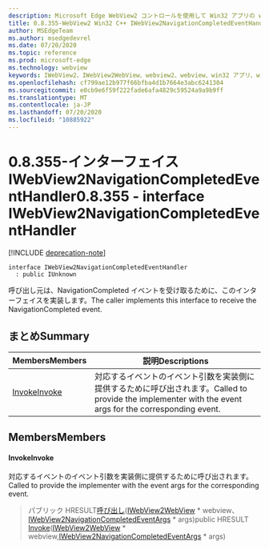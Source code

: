 ```yaml
---
description: Microsoft Edge WebView2 コントロールを使用して Win32 アプリの web コンテンツをホストする
title: 0.8.355-WebView2 Win32 C++ IWebView2NavigationCompletedEventHandler
author: MSEdgeTeam
ms.author: msedgedevrel
ms.date: 07/20/2020
ms.topic: reference
ms.prod: microsoft-edge
ms.technology: webview
keywords: IWebView2、IWebView2WebView、webview2、webview、win32 アプリ、win32、edge
ms.openlocfilehash: cf799ae12b977f66bfba4d1b7664e3abc6241304
ms.sourcegitcommit: e0cb9e6f59f222fade6afa4829c59524a9a9b9ff
ms.translationtype: MT
ms.contentlocale: ja-JP
ms.lasthandoff: 07/20/2020
ms.locfileid: "10885922"
---
```

# <span data-ttu-id="4c3be-104">0.8.355-インターフェイス IWebView2NavigationCompletedEventHandler</span><span class="sxs-lookup"><span data-stu-id="4c3be-104">0.8.355 - interface IWebView2NavigationCompletedEventHandler</span></span> 

[!INCLUDE [deprecation-note](../../includes/deprecation-note.md)]

```
interface IWebView2NavigationCompletedEventHandler
  : public IUnknown
```

<span data-ttu-id="4c3be-105">呼び出し元は、NavigationCompleted イベントを受け取るために、このインターフェイスを実装します。</span><span class="sxs-lookup"><span data-stu-id="4c3be-105">The caller implements this interface to receive the NavigationCompleted event.</span></span>

## <span data-ttu-id="4c3be-106">まとめ</span><span class="sxs-lookup"><span data-stu-id="4c3be-106">Summary</span></span>

 <span data-ttu-id="4c3be-107">Members</span><span class="sxs-lookup"><span data-stu-id="4c3be-107">Members</span></span>                        | <span data-ttu-id="4c3be-108">説明</span><span class="sxs-lookup"><span data-stu-id="4c3be-108">Descriptions</span></span>
--------------------------------|---------------------------------------------
[<span data-ttu-id="4c3be-109">Invoke</span><span class="sxs-lookup"><span data-stu-id="4c3be-109">Invoke</span></span>](#invoke) | <span data-ttu-id="4c3be-110">対応するイベントのイベント引数を実装側に提供するために呼び出されます。</span><span class="sxs-lookup"><span data-stu-id="4c3be-110">Called to provide the implementer with the event args for the corresponding event.</span></span>

## <span data-ttu-id="4c3be-111">Members</span><span class="sxs-lookup"><span data-stu-id="4c3be-111">Members</span></span>

#### <span data-ttu-id="4c3be-112">Invoke</span><span class="sxs-lookup"><span data-stu-id="4c3be-112">Invoke</span></span> 

<span data-ttu-id="4c3be-113">対応するイベントのイベント引数を実装側に提供するために呼び出されます。</span><span class="sxs-lookup"><span data-stu-id="4c3be-113">Called to provide the implementer with the event args for the corresponding event.</span></span>

> <span data-ttu-id="4c3be-114">パブリック HRESULT[呼び出し](#invoke)([IWebView2WebView](IWebView2WebView.md) \* webview、[IWebView2NavigationCompletedEventArgs](IWebView2NavigationCompletedEventArgs.md) \* args)</span><span class="sxs-lookup"><span data-stu-id="4c3be-114">public HRESULT [Invoke](#invoke)([IWebView2WebView](IWebView2WebView.md) \* webview,[IWebView2NavigationCompletedEventArgs](IWebView2NavigationCompletedEventArgs.md) \* args)</span></span>

